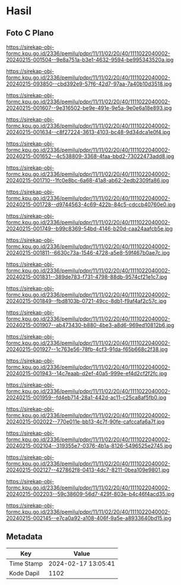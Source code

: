 # Hasil

## Foto C Plano

https://sirekap-obj-formc.kpu.go.id/2336/pemilu/pdpr/11/11/02/20/40/1111022040002-20240215-001504--9e8a751a-b3e1-4632-9594-be995343520a.jpg

https://sirekap-obj-formc.kpu.go.id/2336/pemilu/pdpr/11/11/02/20/40/1111022040002-20240215-093850--cbd392e9-57f6-42d7-97aa-7a40b10d3518.jpg

https://sirekap-obj-formc.kpu.go.id/2336/pemilu/pdpr/11/11/02/20/40/1111022040002-20240215-001607--9e316502-be9e-491e-9e5a-9e0e6a18e893.jpg

https://sirekap-obj-formc.kpu.go.id/2336/pemilu/pdpr/11/11/02/20/40/1111022040002-20240215-001634--c8f27224-3613-4103-bc48-9d34dca1e0f4.jpg

https://sirekap-obj-formc.kpu.go.id/2336/pemilu/pdpr/11/11/02/20/40/1111022040002-20240215-001652--4c538809-3368-4faa-bbd2-73022473add8.jpg

https://sirekap-obj-formc.kpu.go.id/2336/pemilu/pdpr/11/11/02/20/40/1111022040002-20240215-001710--1fc0e8bc-6a68-41a8-ab62-2edb2309fa86.jpg

https://sirekap-obj-formc.kpu.go.id/2336/pemilu/pdpr/11/11/02/20/40/1111022040002-20240215-001728--d9744563-4c69-422b-84c5-cdccb40760e0.jpg

https://sirekap-obj-formc.kpu.go.id/2336/pemilu/pdpr/11/11/02/20/40/1111022040002-20240215-001749--b99c8369-54bd-4146-b20d-caa24aafcb5e.jpg

https://sirekap-obj-formc.kpu.go.id/2336/pemilu/pdpr/11/11/02/20/40/1111022040002-20240215-001811--6630c73a-1546-4728-a5e8-59f467b0ae7c.jpg

https://sirekap-obj-formc.kpu.go.id/2336/pemilu/pdpr/11/11/02/20/40/1111022040002-20240215-001831--389de783-f731-4798-88db-9574cf21e1c7.jpg

https://sirekap-obj-formc.kpu.go.id/2336/pemilu/pdpr/11/11/02/20/40/1111022040002-20240215-001849--fbd8103b-0721-49cc-8db1-f9af4af2c57c.jpg

https://sirekap-obj-formc.kpu.go.id/2336/pemilu/pdpr/11/11/02/20/40/1111022040002-20240215-001907--ab473430-b880-4be3-a8d6-969ed10812b6.jpg

https://sirekap-obj-formc.kpu.go.id/2336/pemilu/pdpr/11/11/02/20/40/1111022040002-20240215-001927--1c763e56-78fb-4cf3-91da-f65b668c2f38.jpg

https://sirekap-obj-formc.kpu.go.id/2336/pemilu/pdpr/11/11/02/20/40/1111022040002-20240215-001943--14c7eaab-d2ef-40a5-999e-ef4d2cf2f2fc.jpg

https://sirekap-obj-formc.kpu.go.id/2336/pemilu/pdpr/11/11/02/20/40/1111022040002-20240215-001959--fd4eb714-28a1-442d-ac11-c25ca8af5fb0.jpg

https://sirekap-obj-formc.kpu.go.id/2336/pemilu/pdpr/11/11/02/20/40/1111022040002-20240215-002022--770e011e-bb13-4c7f-90fe-cafccafa6a7f.jpg

https://sirekap-obj-formc.kpu.go.id/2336/pemilu/pdpr/11/11/02/20/40/1111022040002-20240215-002104--319355e7-0376-4b1a-8126-5496525e2745.jpg

https://sirekap-obj-formc.kpu.go.id/2336/pemilu/pdpr/11/11/02/20/40/1111022040002-20240215-002127--427862f8-0413-4dc7-8211-0bea109e9801.jpg

https://sirekap-obj-formc.kpu.go.id/2336/pemilu/pdpr/11/11/02/20/40/1111022040002-20240215-002203--59c38609-56d7-429f-803e-b4c46f4acd35.jpg

https://sirekap-obj-formc.kpu.go.id/2336/pemilu/pdpr/11/11/02/20/40/1111022040002-20240215-002145--e7ca0a92-a108-406f-9a5e-a8933640bd15.jpg


## Metadata

| Key        | Value               |
| ---------- | ------------------- |
| Time Stamp | 2024-02-17 13:05:41 |
| Kode Dapil | 1102                |



